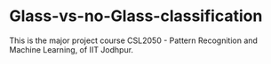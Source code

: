 # Glass-vs-no-Glass-classification
This is the major project course CSL2050 - Pattern Recognition and Machine Learning, of IIT Jodhpur.


